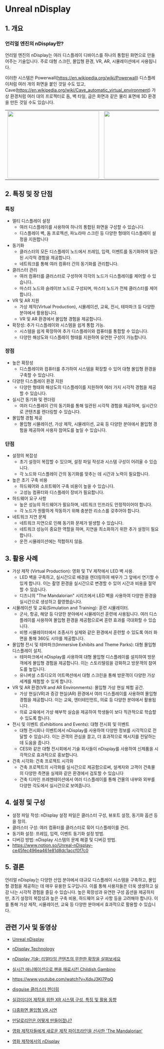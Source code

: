 # Unreal nDisplay

## 1. 개요

### 언리얼 엔진의 nDisplay란?

언리얼 엔진의 nDisplay는 여러 디스플레이 디바이스를 하나의 통합된 화면으로 만들어주는 기술입니다. 주로 대형 스크린, 몰입형 환경, VR, AR, 시뮬레이션에서 사용됩니다.

이러한 시스템은 Powerwall(https://en.wikipedia.org/wiki/Powerwall) 디스플레이처럼 여러 개의 화면을 붙인 것일 수도 있고, Cave(https://en.wikipedia.org/wiki/Cave_automatic_virtual_environment) 가상 환경처럼 여러 대의 프로젝터로 돔, 벽 타일, 굽은 화면과 같은 물리 표면에 3D 환경을 만든 것일 수도 있습니다.

<table class="center">
<td style="border: none;">
    <img src="https://i.redd.it/k3l5agjumz6a1.jpg" width="300", height="220">
</td>
<td style="border: none;">
    <img src="https://d3kjluh73b9h9o.cloudfront.net/original/4X/c/4/2/c4254d144eec812de9ce28185c241b0572e5325f.jpeg" width="300", height="220">
</td>
<td style="border: none;">
    <img src="https://d3kjluh73b9h9o.cloudfront.net/original/4X/5/6/1/56155a73ee38c0f399a5d05a42b68905c65fed15.jpeg" width="300", height="220">
</td>
</table>

## 2. 특징 및 장 단점

### 특징

- 멀티 디스플레이 설정
  - 여러 디스플레이를 사용하여 하나의 통합된 화면을 구성할 수 있습니다.
  - 디스플레이 벽, 돔 프로젝션, 파노라마 스크린 등 다양한 형태의 디스플레이 설정을 지원합니다
- 동기화
  - 클러스터의 모든 디스플레이 노드에서 프레임, 입력, 이벤트를 동기화하여 일관된 시각적 경험을 제공합니다.
  - 네트워크를 통해 여러 컴퓨터 간의 동기화를 관리합니다.
- 클러스터 관리
  - 여러 컴퓨터를 클러스터로 구성하여 각각의 노드가 디스플레이를 제어할 수 있습니다.
  - 마스터 노드와 슬레이브 노드로 구성되며, 마스터 노드가 전체 클러스터를 제어합니다.
- VR 및 AR 지원
  - 가상 제작(Virtual Production), 시뮬레이션, 교육, 전시, 테마파크 등 다양한 분야에서 활용됩니다.
  - VR 및 AR 환경에서 몰입형 경험을 제공합니다.
- 확장성: 추가 디스플레이와 시스템을 쉽게 통합 가능.
  - 시스템을 쉽게 확장하여 추가 디스플레이와 컴퓨터를 통합할 수 있습니다.
  - 다양한 해상도와 디스플레이 형태를 지원하여 유연한 구성이 가능합니다.

### 장점

- 높은 확장성
  - 디스플레이와 컴퓨터를 추가하여 시스템을 확장할 수 있어 대형 몰입형 환경을 구축할 수 있습니다.
- 다양한 디스플레이 환경 지원
  - 다양한 형태와 해상도의 디스플레이를 지원하여 여러 가지 시각적 경험을 제공할 수 있습니다.
- 실시간 동기화 및 렌더링
  - 여러 디스플레이 간의 동기화를 통해 일관된 시각적 경험을 제공하며, 실시간으로 콘텐츠를 렌더링할 수 있습니다.
- 몰입형 경험 제공
  - 몰입형 시뮬레이션, 가상 제작, 시뮬레이션, 교육 등 다양한 분야에서 몰입형 경험을 제공하여 사용자 참여도를 높일 수 있습니다.

### 단점

- 설정의 복잡성
  - 초기 설정이 복잡할 수 있으며, 설정 파일 작성과 시스템 구성이 어려울 수 있습니다.
  - 각 노드와 디스플레이 간의 동기화를 맞추는 데 시간과 노력이 필요합니다.
- 높은 초기 구축 비용
  - 하드웨어와 소프트웨어 구축 비용이 높을 수 있습니다.
  - 고성능 컴퓨터와 디스플레이 장비가 필요합니다.
- 하드웨어 요구 사항
  - 높은 성능의 하드웨어가 필요하며, 네트워크 인프라도 안정적이어야 합니다.
  - 각 노드가 원활하게 작동하기 위해 충분한 리소스를 갖추어야 합니다.
- 네트워크 지연 문제
  - 네트워크 지연으로 인해 동기화 문제가 발생할 수 있습니다.
  - 네트워크 성능이 중요한 역할을 하며, 지연을 최소화하기 위한 추가 설정이 필요합니다.
  - 운전 시뮬레이션에는 적합하지 않음.

## 3. 활용 사례

- 가상 제작 (Virtual Production): 영화 및 TV 제작에서 LED 벽 사용.
  - LED 벽을 구축하고, 실시간으로 배경을 렌더링하여 배우가 그 앞에서 연기할 수 있게 합니다. 이는 촬영 환경을 실시간으로 변경할 수 있어 시간과 비용을 절약할 수 있습니다.
  - 디즈니의 "The Mandalorian" 시리즈에서 LED 벽을 사용하여 다양한 환경을 실시간으로 생성하고 촬영했습니다.
- 시뮬레이션 및 교육(Simulation and Training): 훈련 시뮬레이터.
  - 군사, 항공, 해양 등 다양한 분야에서 시뮬레이션 훈련에 사용됩니다. 여러 디스플레이를 사용하여 몰입형 환경을 제공함으로써 훈련 효과를 극대화할 수 있습니다.
  - 비행 시뮬레이터에서 조종사가 실제와 같은 환경에서 훈련할 수 있도록 여러 화면을 통해 360도 시야를 제공합니다.
- 몰입형 전시 및 테마파크(Immersive Exhibits and Theme Parks): 대형 몰입형 디스플레이 설치.
  - 테마파크에서 nDisplay를 사용하여 대형 몰입형 디스플레이를 설치하여 방문객에게 몰입형 경험을 제공합니다. 이는 스토리텔링을 강화하고 방문객의 참여도를 높입니다.
  - 유니버설 스튜디오의 어트랙션에서 대형 스크린을 통해 방문객이 다양한 가상 세계를 체험할 수 있게 합니다.
- VR 및 AR 환경(VR and AR Environments): 몰입형 가상 현실 체험 공간.
  - 가상 현실(VR)과 증강 현실(AR) 환경에서 여러 디스플레이를 사용하여 몰입형 경험을 제공합니다. 이는 교육, 엔터테인먼트, 의료 등 다양한 분야에서 활용됩니다.
  - 의료 교육에서 가상 해부학 실습을 제공하여 학생들이 보다 직관적으로 학습할 수 있도록 합니다.
- 전시 및 이벤트 (Exhibitions and Events): 대형 전시회 및 이벤트
  - 대형 전시회나 이벤트에서 nDisplay를 사용하여 다양한 정보를 시각적으로 전달할 수 있습니다. 이는 관객의 관심을 끌고, 더 효과적으로 메시지를 전달하는 데 도움을 줍니다.
  - CES와 같은 대형 전시회에서 기술 회사들이 nDisplay를 사용하여 신제품을 시각적으로 효과적으로 홍보합니다.
- 건축 시각화: 건축 프로젝트 시각화
  - 건축 프로젝트의 시각화를 실시간으로 제공함으로써, 설계자와 고객이 건축물의 다양한 측면을 실제와 같은 환경에서 검토할 수 있습니다
  - 건축 디자인 프레젠테이션에서 여러 디스플레이를 통해 건물의 내부와 외부를 다양한 각도에서 실시간으로 보여줍니다.

## 4. 설정 및 구성

- 설정 파일 작성: nDisplay 설정 파일은 클러스터 구성, 뷰포트 설정, 동기화 옵션 등을 정의.
- 클러스터 구성: 여러 컴퓨터를 클러스터로 묶어 디스플레이를 관리.
- 동기화 설정: 프레임, 입력, 이벤트 동기화 설정 방법.
- 디버깅 방법: nDisplay 시스템의 문제 해결 및 디버깅 방법.
- https://www.notion.so/Unreal-nDisplay-ce45fec496ea461e81d8dc1accf0f7c0

## 5. 결론

언리얼 nDisplay는 다양한 산업 분야에서 대규모 디스플레이 시스템을 구축하고, 몰입형 경험을 제공하는 데 매우 유용한 도구입니다. 이를 통해 사용자들은 더욱 생생하고 실감 나는 시각적 경험을 즐길 수 있습니다. 높은 확장성과 유연한 구성 옵션을 제공하지만, 초기 설정의 복잡성과 높은 구축 비용, 하드웨어 요구 사항 등을 고려해야 합니다. 이를 통해 가상 제작, 시뮬레이션, 교육 등 다양한 분야에서 효과적으로 활용할 수 있습니다.

## 관련 기사 및 동영상

- [Unreal nDisplay](https://dev.epicgames.com/documentation/ko-kr/unreal-engine/ndisplay-overview-for-unreal-engine?application_version=5.3)
- [nDisplay Technology](https://cdn2.unrealengine.com/Unreal+Engine%2Fndisplay-whitepaper-final-updates%2FnDisplay_Whitepaper_FINAL-f87f7ae569861e42d965e4bffd1ee412ab49b238.pdf)

- [nDisplay 기술: 리얼타임 콘텐츠의 무한한 확장을 살펴보세요](https://www.unrealengine.com/ko/tech-blog/explore-ndisplay-technology-limitless-scaling-of-real-time-content)
- [실시간 애니메이션으로 팬을 매료시킨 Childish Gambino](https://www.unrealengine.com/ko/spotlights/childish-gambino-mesmerizes-fans-with-real-time-animation)

- https://www.youtube.com/watch?v=XdxJ3Kl7PqQ

- [disguise 클러스터 렌더링](https://www.disguise.one/media/7383/disguise_xr_ndisplay_ebook_korean.pdf)

- [실감미디어 제작을 위한 XR 시스템 구성,
  특징 및 활용 동향](https://www.kca.kr/Media_Issue_Trend/vol52/sub02_01.html)

- [다중화면 몰입형 VR 시연](https://www.youtube.com/watch?v=iARhcsI0qxc)

- [만달로리안은 어떻게 만들어졌나?](https://www.ut-hub.com/tecnologia-ndisplay-the-mandalorian)

- [영화 제작자들에게 새로운 제작 파이프라인을 선사한 'The Mandalorian'](https://www.unrealengine.com/ko/blog/forging-new-paths-for-filmmakers-on-the-mandalorian)

- [영화 제작에서의 nDisplay](https://beforesandafters.com/2019/08/05/i-think-ive-seen-a-glimpse-into-the-future-of-filmmaking)
